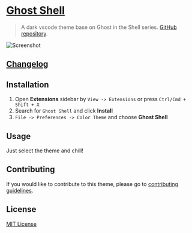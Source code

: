# [Ghost Shell](https://github.com/linhusp/vscode-ghostshell/#)

> A dark vscode theme base on Ghost in the Shell series.
[GitHub repository](https://github.com/linhusp/vscode-ghostshell).

![Screenshot](./img/demo.png)

## [Changelog](./CHANGELOG.md)

## Installation

1. Open **Extensions** sidebar by `View -> Extensions` or press `Ctrl/Cmd + Shift + X`
1. Search for `Ghost Shell` and click **Install**
1. `File -> Preferences -> Color Theme` and choose **Ghost Shell**

## Usage

Just select the theme and chill!

## Contributing

If you would like to contribute to this theme, please go to [contributing guidelines](./CONTRIBUTING.md).

## License

[MIT License](./LICENSE)
